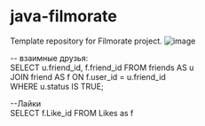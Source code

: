 # java-filmorate
Template repository for Filmorate project.
![image](https://user-images.githubusercontent.com/95489935/170956619-f4e02ace-edc9-45c4-b1e8-0826a686091e.png)

-- взаимные друзья:   
SELECT u.friend_id, f.friend_id FROM friends AS u  
JOIN friend AS f ON f.user_id = u.friend_id  
WHERE u.status IS TRUE;    

--Лайки  
SELECT f.Like_id FROM Likes as f  



